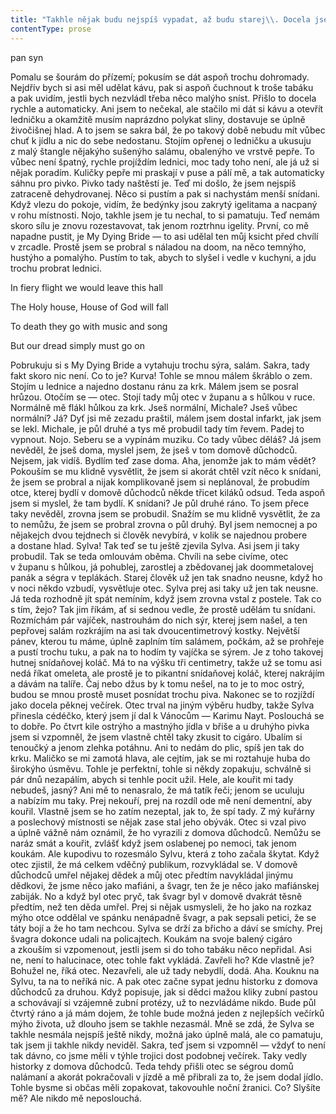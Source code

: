 ```yaml
---
title: "Takhle nějak budu nejspíš vypadat, až budu starej\\. Docela jsem se vylekal\\. Teda můj vlastní ksicht mě vylekal, když jsem se viděl v\_koupelně\\. Musel jsem zhubnout dobrejch deset kilo\\. Ne že bych snad držel nějakou dietu, akorát jsem prostě nevstával z\_postele a\_nechtělo se mi shánět se po nějakým jídle\\. Tohle by se dalo prodávat jako nějaká dieta, stačí prostě dva tejdny nevylejzat z\_postele a\_hned je deset kilo dole\\."
contentType: prose
---
```


<section>

pan syn

Pomalu se šourám do přízemí; pokusím se dát aspoň trochu dohromady. Nejdřív bych si asi měl udělat kávu, pak si aspoň čuchnout k troše tabáku a pak uvidím, jestli bych nezvládl třeba něco malýho sníst. Přišlo to docela rychle a automaticky. Ani jsem to nečekal, ale stačilo mi dát si kávu a otevřít ledničku a okamžitě musím naprázdno polykat sliny, dostavuje se úplně živočišnej hlad. A to jsem se sakra bál, že po takový době nebudu mít vůbec chuť k jídlu a nic do sebe nedostanu. Stojím opřenej o ledničku a ukusuju z malý štangle nějakýho sušenýho salámu, obalenýho ve vrstvě pepře. To vůbec není špatný, rychle projíždím lednici, moc tady toho není, ale já už si nějak poradím. Kuličky pepře mi praskají v puse a pálí mě, a tak automaticky sáhnu pro pivko. Pivko tady naštěstí je. Teď mi došlo, že jsem nejspíš zatraceně dehydrovanej. Něco si pustím a pak si nachystám menší snídani. Když vlezu do pokoje, vidím, že bedýnky jsou zakrytý igelitama a nacpaný v rohu místnosti. Nojo, takhle jsem je tu nechal, to si pamatuju. Teď nemám skoro sílu je znovu rozestavovat, tak jenom roztrhnu igelity. První, co mě napadne pustit, je My Dying Bride — to asi udělal ten můj ksicht před chvílí v zrcadle. Prostě jsem se probral s náladou na doom, na něco temnýho, hustýho a pomalýho. Pustím to tak, abych to slyšel i vedle v kuchyni, a jdu trochu probrat lednici.

In fiery flight we would leave this hall

The Holy house, House of God will fall

To death they go with music and song

But our dread simply must go on

Pobrukuju si s My Dying Bride a vytahuju trochu sýra, salám. Sakra, tady fakt skoro nic není. Co to je? Kurva! Tohle se mnou málem škráblo o zem. Stojím u lednice a najedno dostanu ránu za krk. Málem jsem se posral hrůzou. Otočím se — otec. Stojí tady můj otec v županu a s hůlkou v ruce. Normálně mě flákl hůlkou za krk. Jseš normální, Michale? Jseš vůbec normální? Já? Dyť jsi mě zezadu praštil, málem jsem dostal infarkt, jak jsem se lekl. Michale, je půl druhé a tys mě probudil tady tím řevem. Padej to vypnout. Nojo. Seberu se a vypínám muziku. Co tady vůbec děláš? Já jsem nevěděl, že jseš doma, myslel jsem, že jseš v tom domově důchodců. Nejsem, jak vidíš. Bydlím teď zase doma. Aha, jenomže jak to mám vědět? Pokouším se mu klidně vysvětlit, že jsem si akorát chtěl vzít něco k snídani, že jsem se probral a nijak komplikovaně jsem si neplánoval, že probudím otce, kterej bydlí v domově důchodců někde třicet kiláků odsud. Teda aspoň jsem si myslel, že tam bydlí. K snídani? Je půl druhé ráno. To jsem přece taky nevěděl, zrovna jsem se probudil. Snažím se mu klidně vysvětlit, že za to nemůžu, že jsem se probral zrovna o půl druhý. Byl jsem nemocnej a po nějakejch dvou tejdnech si člověk nevybírá, v kolik se najednou probere a dostane hlad. Sylva! Tak teď se tu ještě zjevila Sylva. Asi jsem ji taky probudil. Tak se teda omlouvám oběma. Chvíli na sebe civíme, otec v županu s hůlkou, já pohublej, zarostlej a zbědovanej jak doommetalovej panák a ségra v teplákách. Starej člověk už jen tak snadno neusne, když ho v noci někdo vzbudí, vysvětluje otec. Sylva prej asi taky už jen tak neusne. Já teda rozhodně jít spát nemíním, když jsem zrovna vstal z postele. Tak co s tím, žejo? Tak jim říkám, ať si sednou vedle, že prostě udělám tu snídani. Rozmíchám pár vajíček, nastrouhám do nich sýr, kterej jsem našel, a ten pepřovej salám rozkrájím na asi tak dvoucentimetrový kostky. Největší pánev, kterou tu máme, úplně zaplním tím salámem, počkám, až se prohřeje a pustí trochu tuku, a pak na to hodím ty vajíčka se sýrem. Je z toho takovej hutnej snídaňovej koláč. Má to na výšku tři centimetry, takže už se tomu asi nedá říkat omeleta, ale prostě je to pikantní snídaňovej koláč, kterej nakrájím a dávám na talíře. Čaj nebo džus by k tomu nešel, na to je to moc ostrý, budou se mnou prostě muset posnídat trochu piva. Nakonec se to rozjíždí jako docela pěknej večírek. Otec trval na jiným výběru hudby, takže Sylva přinesla cédéčko, který jsem jí dal k Vánocům — Karimu Nayt. Poslouchá se to dobře. Po čtvrt kile ostrýho a mastnýho jídla v břiše a u druhýho pivka jsem si vzpomněl, že jsem vlastně chtěl taky zkusit to cigáro. Ubalím si tenoučký a jenom zlehka potáhnu. Ani to nedám do plic, spíš jen tak do krku. Maličko se mi zamotá hlava, ale cejtím, jak se mi roztahuje huba do širokýho úsměvu. Tohle je perfektní, tohle si někdy zopakuju, schválně si pár dnů nezapálím, abych si tenhle pocit užil. Hele, ale kouřit mi tady nebudeš, jasný? Ani mě to nenasralo, že má tatík řeči; jenom se uculuju a nabízím mu taky. Prej nekouří, prej na rozdíl ode mě není dementní, aby kouřil. Vlastně jsem se ho zatím nezeptal, jak to, že spí tady. Z mý kuřárny a poslechový místnosti se nějak zase stal jeho obývák. Otec si vzal pivo a úplně vážně nám oznámil, že ho vyrazili z domova důchodců. Nemůžu se naráz smát a kouřit, zvlášť když jsem oslabenej po nemoci, tak jenom koukám. Ale kupodivu to rozesmálo Sylvu, která z toho začala škytat. Když otec zjistil, že má celkem vděčný publikum, rozvykládal se. V domově důchodců umřel nějakej dědek a můj otec předtím navykládal jinýmu dědkovi, že jsme něco jako mafiáni, a švagr, ten že je něco jako mafiánskej zabiják. No a když byl otec pryč, tak švagr byl v domově dvakrát těsně předtím, než ten děda umřel. Prej si nějak usmysleli, že ho jako na rozkaz mýho otce oddělal ve spánku nenápadně švagr, a pak sepsali petici, že se táty bojí a že ho tam nechcou. Sylva se drží za břicho a dáví se smíchy. Prej švagra dokonce udali na policajtech. Koukám na svoje balený cigáro a zkouším si vzpomenout, jestli jsem si do toho tabáku něco nepřidal. Asi ne, není to halucinace, otec tohle fakt vykládá. Zavřeli ho? Kde vlastně je? Bohužel ne, říká otec. Nezavřeli, ale už tady nebydlí, dodá. Aha. Kouknu na Sylvu, ta na to neříká nic. A pak otec začne sypat jednu historku z domova důchodců za druhou. Když popisuje, jak si dědci mažou kliky zubní pastou a schovávají si vzájemně zubní protézy, už to nezvládáme nikdo. Bude půl čtvrtý ráno a já mám dojem, že tohle bude možná jeden z nejlepších večírků mýho života, už dlouho jsem se takhle nezasmál. Mně se zdá, že Sylva se takhle nesmála nejspíš ještě nikdy, možná jako úplně malá, ale co pamatuju, tak jsem ji takhle nikdy neviděl. Sakra, teď jsem si vzpomněl — vždyť to není tak dávno, co jsme měli v týhle trojici dost podobnej večírek. Taky vedly historky z domova důchodců. Teda tehdy přišli otec se ségrou domů nalámaní a akorát pokračovali v jízdě a mě přibrali za to, že jsem dodal jídlo. Tohle bysme si občas měli zopakovat, takovouhle noční žranici. Co? Slyšíte mě? Ale nikdo mě neposlouchá.

</section>
